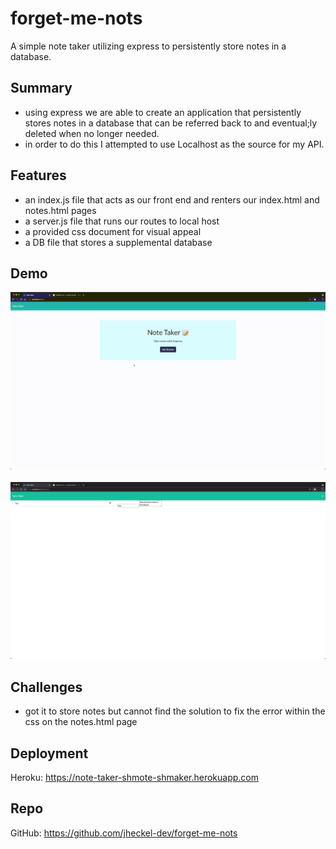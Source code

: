 # forget-me-nots
A simple note taker utilizing express to persistently store notes in a database.

## Summary
- using express we are able to create an application that persistently stores notes in a database that can be referred back to and eventual;ly deleted when no longer needed.
- in order to do this I attempted to use Localhost as the source for my API.

## Features
- an index.js file that acts as our front end and renters our index.html and notes.html pages
- a server.js file that runs our routes to local host
- a provided css document for visual appeal
- a DB file that stores a supplemental database

## Demo

<img src="https://github.com/jheckel-dev/forget-me-nots/blob/main/Assets/ezgif-6-9337a735ed12.gif?raw=true">
<img src="">
<img src="https://github.com/jheckel-dev/forget-me-nots/blob/main/Assets/Screen%20Shot%202021-11-17%20at%205.17.29%20PM.png?raw=true">

## Challenges
- got it to store notes but cannot find the solution to fix the error within the css on the notes.html page


## Deployment
Heroku: https://note-taker-shmote-shmaker.herokuapp.com

## Repo
GitHub: https://github.com/jheckel-dev/forget-me-nots
